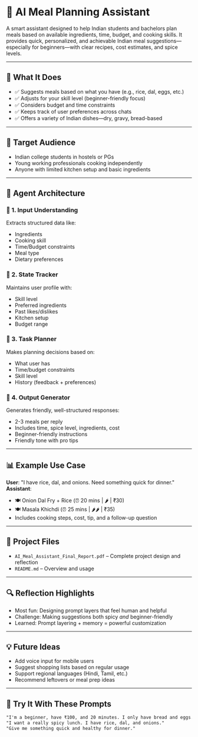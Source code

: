 # 🍲 AI Meal Planning Assistant

A smart assistant designed to help Indian students and bachelors plan meals based on available ingredients, time, budget, and cooking skills. It provides quick, personalized, and achievable Indian meal suggestions—especially for beginners—with clear recipes, cost estimates, and spice levels.

---

## 🧠 What It Does

- ✅ Suggests meals based on what you have (e.g., rice, dal, eggs, etc.)
- ✅ Adjusts for your skill level (beginner-friendly focus)
- ✅ Considers budget and time constraints
- ✅ Keeps track of user preferences across chats
- ✅ Offers a variety of Indian dishes—dry, gravy, bread-based

---

## 🎯 Target Audience

- Indian college students in hostels or PGs  
- Young working professionals cooking independently  
- Anyone with limited kitchen setup and basic ingredients  

---

## 🧩 Agent Architecture

### 🧾 1. Input Understanding
Extracts structured data like:
- Ingredients
- Cooking skill
- Time/Budget constraints
- Meal type
- Dietary preferences

### 🧠 2. State Tracker
Maintains user profile with:
- Skill level
- Preferred ingredients
- Past likes/dislikes
- Kitchen setup
- Budget range

### 🧭 3. Task Planner
Makes planning decisions based on:
- What user has
- Time/budget constraints
- Skill level
- History (feedback + preferences)

### 📝 4. Output Generator
Generates friendly, well-structured responses:
- 2-3 meals per reply
- Includes time, spice level, ingredients, cost
- Beginner-friendly instructions
- Friendly tone with pro tips

---

## 📊 Example Use Case

**User**: "I have rice, dal, and onions. Need something quick for dinner."  
**Assistant**:  
- 🍽️ Onion Dal Fry + Rice (⏰ 20 mins | 🌶️ | ₹30)  
- 🍽️ Masala Khichdi (⏰ 25 mins | 🌶️🌶️ | ₹35)  
- Includes cooking steps, cost, tip, and a follow-up question

---

## 📁 Project Files

- `AI_Meal_Assistant_Final_Report.pdf` – Complete project design and reflection
- `README.md` – Overview and usage

---

## 🔍 Reflection Highlights

- Most fun: Designing prompt layers that feel human and helpful
- Challenge: Making suggestions both spicy *and* beginner-friendly
- Learned: Prompt layering + memory = powerful customization

---

## 💡 Future Ideas

- Add voice input for mobile users
- Suggest shopping lists based on regular usage
- Support regional languages (Hindi, Tamil, etc.)
- Recommend leftovers or meal prep ideas

---

## 🧪 Try It With These Prompts

```txt
"I'm a beginner, have ₹100, and 20 minutes. I only have bread and eggs."
"I want a really spicy lunch. I have rice, dal, and onions."
"Give me something quick and healthy for dinner."

